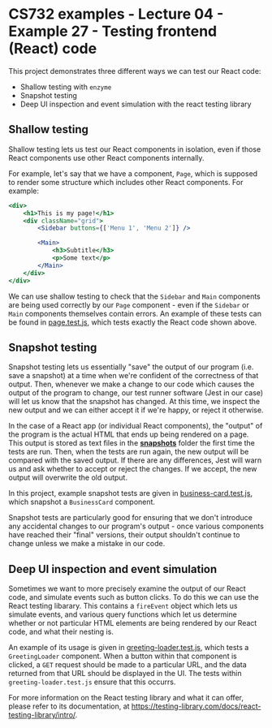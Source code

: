 # CS732 examples - Lecture 04 - Example 27 - Testing frontend (React) code
This project demonstrates three different ways we can test our React code:

- Shallow testing with `enzyme`
- Snapshot testing
- Deep UI inspection and event simulation with the react testing library


## Shallow testing
Shallow testing lets us test our React components in isolation, even if those React components use other React components internally.

For example, let's say that we have a component, `Page`, which is supposed to render some structure which includes other React components. For example:

```jsx
<div>
    <h1>This is my page!</h1>
    <div className="grid">
        <Sidebar buttons={['Menu 1', 'Menu 2']} />

        <Main>
            <h3>Subtitle</h3>
            <p>Some text</p>
        </Main>
    </div>
</div>
```

We can use shallow testing to check that the `Sidebar` and `Main` components are being used correctly by our `Page` component - even if the `Sidebar` or `Main` components themselves contain errors. An example of these tests can be found in [page.test.js](./src/components/__tests__/page.test.js), which tests exactly the React code shown above.


## Snapshot testing
Snapshot testing lets us essentially "save" the output of our program (i.e. save a snapshot) at a time when we're confident of the correctness of that output. Then, whenever we make a change to our code which causes the output of the program to change, our test runner software (Jest in our case) will let us know that the snapshot has changed. At this time, we inspect the new output and we can either accept it if we're happy, or reject it otherwise.

In the case of a React app (or individual React components), the "output" of the program is the actual HTML that ends up being rendered on a page. This output is stored as text files in the [__snapshots__](./src/components/__tests__/__snapshots__) folder the first time the tests are run. Then, when the tests are run again, the new output will be compared with the saved output. If there are any differences, Jest will warn us and ask whether to accept or reject the changes. If we accept, the new output will overwrite the old output.

In this project, example snapshot tests are given in [business-card.test.js](./src/components/__tests__/business-card.test.js), which snapshot a `BusinessCard` component.

Snapshot tests are particularly good for ensuring that we don't introduce any accidental changes to our program's output - once various components have reached their "final" versions, their output shouldn't continue to change unless we make a mistake in our code.


## Deep UI inspection and event simulation
Sometimes we want to more precisely examine the output of our React code, and simulate events such as button clicks. To do this we can use the React testing libarary. This contains a `fireEvent` object which lets us simulate events, and various query functions which let us determine whether or not particular HTML elements are being rendered by our React code, and what their nesting is.

An example of its usage is given in [greeting-loader.test.js](./src/components/__tests__/greeting-loader.test.js), which tests a `GreetingLoader` component. When a button within that component is clicked, a `GET` request should be made to a particular URL, and the data returned from that URL should be displayed in the UI. The tests within `greeting-loader.test.js` ensure that this occurrs.

For more information on the React testing library and what it can offer, please refer to its documentation, at <https://testing-library.com/docs/react-testing-library/intro/>.
